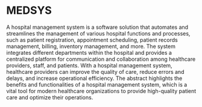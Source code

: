 # MEDSYS
A hospital management system is a software solution that automates and streamlines the
management of various hospital functions and processes, such as patient registration,
appointment scheduling, patient records management, billing, inventory management, and
more. The system integrates different departments within the hospital and provides a
centralized platform for communication and collaboration among healthcare providers, staff,
and patients. With a hospital management system, healthcare providers can improve the
quality of care, reduce errors and delays, and increase operational efficiency. The abstract
highlights the benefits and functionalities of a hospital management system, which is a vital
tool for modern healthcare organizations to provide high-quality patient care and optimize
their operations.
